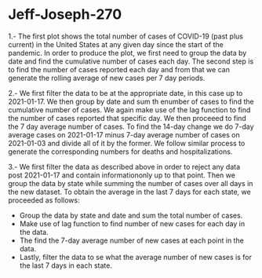 # Jeff-Joseph-270
1.- 
The first plot shows the total number of cases of COVID-19 (past plus current) in the United States at any given day since the start of the pandemic.
In order to produce the plot, we first need to group the data by date and find the cumulative number of cases each day.
The second step is to find the number of cases reported each day and from that we can generate the rolling average of new cases per 7 day periods.

2.- 
We first filter the data to be at the appropriate date, in this case up to 2021-01-17. We then group by date and sum th enumber of cases to find the cumulative number of cases. We again make use of the lag function to find the number of cases reported that specific day. We then proceeed to find the 7 day average number of cases. To find the 14-day change we do  7-day average cases on 2021-01-17 minus 7-day average number of cases on 2021-01-03 and divide all of it by the former. 
We follow similar process to generate the corresponding numbers for deaths and hospitalizations. 

3.- 
We first filter the data as described above in order to reject any data post 2021-01-17 and contain informationonly up to that point. Then we group the data by state while summing the number of cases over all days in the new dataset. 
To obtain the average in the last 7 days for each state, we proceeded as follows:
- Group the data by state and date and sum the total number of cases.
- Make use of lag function to find number of new cases for each day in the data.
- The find the 7-day average number of new cases at each point in the data.
- Lastly, filter the data to se what the average number of new cases is for the last 7 days in each state. 
